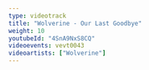 ```yaml
---
type: videotrack
title: "Wolverine - Our Last Goodbye"
weight: 10
youtubeId: "4SnA9NxS8CQ"
videoevents: vevt0043
videoartists: ["Wolverine"]
---
```

